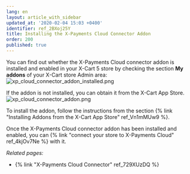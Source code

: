```yaml
---
lang: en
layout: article_with_sidebar
updated_at: '2020-02-04 15:03 +0400'
identifier: ref_2BXoj25Y
title: Installing the X-Payments Cloud Connector Addon
order: 200
published: true
---
```

You can find out whether the X-Payments Cloud connector addon is installed and enabled in your X-Cart 5 store by checking the section **My addons** of your X-Cart store Admin area:
![xp_cloud_connector_addon_installed.png]({{site.baseurl}}/attachments/ref_729XUzDQ/xp_cloud_connector_addon_installed.png)

If the addon is not installed, you can obtain it from the X-Cart App Store. 
![xp_cloud_connector_addon.png]({{site.baseurl}}/attachments/ref_729XUzDQ/xp_cloud_connector_addon.png)

To install the addon, follow the instructions from the section {% link "Installing Addons from the X-Cart App Store" ref_Vn1mMUw9 %}.

Once the X-Payments Cloud connector addon has been installed and enabled, you can {% link "connect your store to X-Payments Cloud" ref_4kjOv7Ne %} with it.

_Related pages:_
* {% link "X-Payments Cloud Connector" ref_729XUzDQ %}
